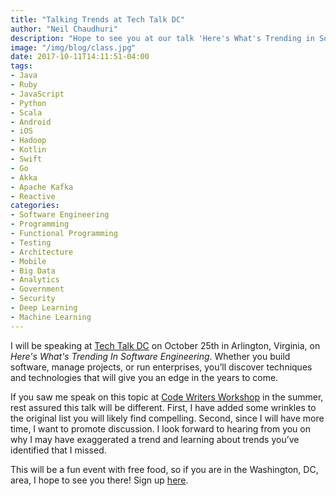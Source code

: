 ```yaml
---
title: "Talking Trends at Tech Talk DC"
author: "Neil Chaudhuri"
description: "Hope to see you at our talk 'Here's What's Trending in Software Engineering.'"
image: "/img/blog/class.jpg"
date: 2017-10-11T14:11:51-04:00
tags:
- Java
- Ruby
- JavaScript
- Python
- Scala
- Android
- iOS
- Hadoop
- Kotlin
- Swift
- Go
- Akka
- Apache Kafka
- Reactive
categories: 
- Software Engineering
- Programming
- Functional Programming
- Testing
- Architecture
- Mobile
- Big Data
- Analytics
- Government 
- Security
- Deep Learning
- Machine Learning
---
```


I will be speaking at [Tech Talk DC](https://www.meetup.com/TechTalkDC/events/243181157/) on October 25th in
Arlington, Virginia, on *Here's What's Trending In Software Engineering*. Whether you build software, manage projects, 
or run enterprises, you’ll discover techniques and technologies that will give you an edge in the years to come.

If you saw me speak on this topic at 
[Code Writers Workshop](/blog/speaking-at-code-writers-workshop-2017/) in the summer, rest assured this talk will be different.
First, I have added some wrinkles to the original list you will likely find compelling. Second, since I will have more time,
I want to promote discussion. I look forward to hearing from you on why I may have exaggerated a trend and learning about trends 
you’ve identified that I missed.

This will be a fun event with free food, so if you are in the Washington, DC, area, I hope to see you there! 
Sign up [here](https://www.meetup.com/TechTalkDC/events/243181157/).
